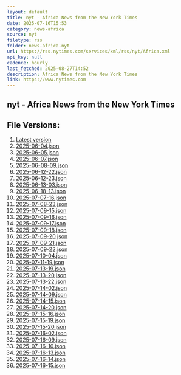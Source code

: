 ```yaml
---
layout: default
title: nyt - Africa News from the New York Times
date: 2025-07-16T15:53
category: news-africa
source: nyt
filetype: rss
folder: news-africa-nyt
url: https://rss.nytimes.com/services/xml/rss/nyt/Africa.xml
api_key: null
cadence: hourly
last_fetched: 2025-08-27T14:52
description: Africa News from the New York Times
link: https://www.nytimes.com
---
```


## nyt - Africa News from the New York Times

<div id="data-chart"></div>
<div id="data-table"></div>
<script>
document.addEventListener('DOMContentLoaded', function(){
  document.getElementById('data-table').textContent = 'This source isn't supported for tables yet.';
});
</script>

## File Versions:
1. [Latest version](./latest.json)
2. [2025-06-04.json](./2025-06-04.json)
3. [2025-06-05.json](./2025-06-05.json)
4. [2025-06-07.json](./2025-06-07.json)
5. [2025-06-08-09.json](./2025-06-08-09.json)
6. [2025-06-12-22.json](./2025-06-12-22.json)
7. [2025-06-12-23.json](./2025-06-12-23.json)
8. [2025-06-13-03.json](./2025-06-13-03.json)
9. [2025-06-18-13.json](./2025-06-18-13.json)
10. [2025-07-07-16.json](./2025-07-07-16.json)
11. [2025-07-08-23.json](./2025-07-08-23.json)
12. [2025-07-09-15.json](./2025-07-09-15.json)
13. [2025-07-09-16.json](./2025-07-09-16.json)
14. [2025-07-09-17.json](./2025-07-09-17.json)
15. [2025-07-09-18.json](./2025-07-09-18.json)
16. [2025-07-09-20.json](./2025-07-09-20.json)
17. [2025-07-09-21.json](./2025-07-09-21.json)
18. [2025-07-09-22.json](./2025-07-09-22.json)
19. [2025-07-10-04.json](./2025-07-10-04.json)
20. [2025-07-11-19.json](./2025-07-11-19.json)
21. [2025-07-13-19.json](./2025-07-13-19.json)
22. [2025-07-13-20.json](./2025-07-13-20.json)
23. [2025-07-13-22.json](./2025-07-13-22.json)
24. [2025-07-14-02.json](./2025-07-14-02.json)
25. [2025-07-14-09.json](./2025-07-14-09.json)
26. [2025-07-14-15.json](./2025-07-14-15.json)
27. [2025-07-14-20.json](./2025-07-14-20.json)
28. [2025-07-15-16.json](./2025-07-15-16.json)
29. [2025-07-15-19.json](./2025-07-15-19.json)
30. [2025-07-15-20.json](./2025-07-15-20.json)
31. [2025-07-16-02.json](./2025-07-16-02.json)
32. [2025-07-16-09.json](./2025-07-16-09.json)
33. [2025-07-16-10.json](./2025-07-16-10.json)
34. [2025-07-16-13.json](./2025-07-16-13.json)
35. [2025-07-16-14.json](./2025-07-16-14.json)
36. [2025-07-16-15.json](./2025-07-16-15.json)
